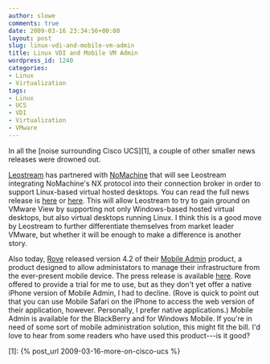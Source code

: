 ```yaml
---
author: slowe
comments: true
date: 2009-03-16 23:34:56+00:00
layout: post
slug: linux-vdi-and-mobile-vm-admin
title: Linux VDI and Mobile VM Admin
wordpress_id: 1240
categories:
- Linux
- Virtualization
tags:
- Linux
- UCS
- VDI
- Virtualization
- VMware
---
```


In all the [noise surrounding Cisco UCS][1], a couple of other smaller news releases were drowned out.

[Leostream](http://www.leostream.com/) has partnered with [NoMachine](http://nomachine.com/) that will see Leostream integrating NoMachine's NX protocol into their connection broker in order to support Linux-based virtual hosted desktops. You can read the full news release is [here](http://www.leostream.com/news/pr_03_16_09.php) or [here](http://nomachine.com/news-read.php?idnews=267). This will allow Leostream to try to gain ground on VMware View by supporting not only Windows-based hosted virtual desktops, but also virtual desktops running Linux. I think this is a good move by Leostream to further differentiate themselves from market leader VMware, but whether it will be enough to make a difference is another story.

Also today, [Rove](http://www.roveit.com/) released version 4.2 of their [Mobile Admin](http://www.roveit.com/mobileadmin/overview/) product, a product designed to allow administators to manage their infrastructure from the ever-present mobile device. The press release is available [here](http://www.roveit.com/newsroom/pressarchive/2009/2009-03-16_2009%20MobileAdmin42Release.aspx). Rove offered to provide a trial for me to use, but as they don't yet offer a native iPhone version of Mobile Admin, I had to decline. (Rove is quick to point out that you can use Mobile Safari on the iPhone to access the web version of their application, however. Personally, I prefer native applications.) Mobile Admin is available for the BlackBerry and for Windows Mobile. If you're in need of some sort of mobile administration solution, this might fit the bill. I'd love to hear from some readers who have used this product---is it good?

[1]: {% post_url 2009-03-16-more-on-cisco-ucs %}
